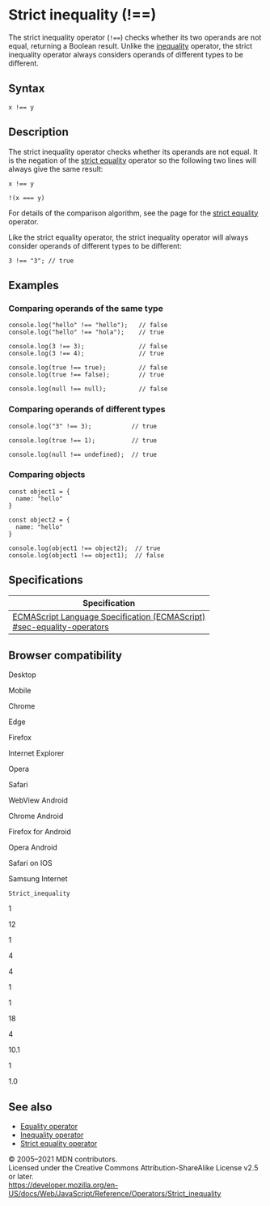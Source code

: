 Strict inequality (!==)
=======================

The strict inequality operator (`!==`) checks whether its two operands are not equal, returning a Boolean result. Unlike the [inequality](inequality) operator, the strict inequality operator always considers operands of different types to be different.

Syntax
------

    x !== y

Description
-----------

The strict inequality operator checks whether its operands are not equal. It is the negation of the [strict equality](strict_equality) operator so the following two lines will always give the same result:

    x !== y

    !(x === y)

For details of the comparison algorithm, see the page for the [strict equality](strict_equality) operator.

Like the strict equality operator, the strict inequality operator will always consider operands of different types to be different:

    3 !== "3"; // true

Examples
--------

### Comparing operands of the same type

    console.log("hello" !== "hello");   // false
    console.log("hello" !== "hola");    // true

    console.log(3 !== 3);               // false
    console.log(3 !== 4);               // true

    console.log(true !== true);         // false
    console.log(true !== false);        // true

    console.log(null !== null);         // false

### Comparing operands of different types

    console.log("3" !== 3);           // true

    console.log(true !== 1);          // true

    console.log(null !== undefined);  // true

### Comparing objects

    const object1 = {
      name: "hello"
    }

    const object2 = {
      name: "hello"
    }

    console.log(object1 !== object2);  // true
    console.log(object1 !== object1);  // false

Specifications
--------------

<table><thead><tr class="header"><th>Specification</th></tr></thead><tbody><tr class="odd"><td><a href="https://tc39.es/ecma262/#sec-equality-operators">ECMAScript Language Specification (ECMAScript)<br />
<span class="small">#sec-equality-operators</span></a></td></tr></tbody></table>

Browser compatibility
---------------------

Desktop

Mobile

Chrome

Edge

Firefox

Internet Explorer

Opera

Safari

WebView Android

Chrome Android

Firefox for Android

Opera Android

Safari on IOS

Samsung Internet

`Strict_inequality`

1

12

1

4

4

1

1

18

4

10.1

1

1.0

See also
--------

-   [Equality operator](equality)
-   [Inequality operator](inequality)
-   [Strict equality operator](strict_equality)

© 2005–2021 MDN contributors.  
Licensed under the Creative Commons Attribution-ShareAlike License v2.5 or later.  
<a href="https://developer.mozilla.org/en-US/docs/Web/JavaScript/Reference/Operators/Strict_inequality" class="_attribution-link">https://developer.mozilla.org/en-US/docs/Web/JavaScript/Reference/Operators/Strict_inequality</a>
